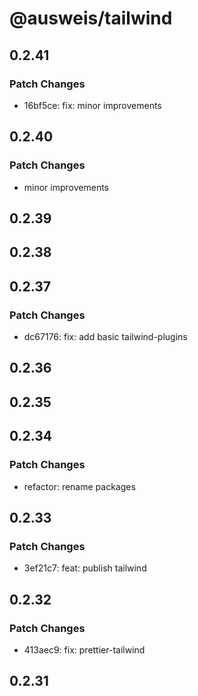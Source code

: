# @ausweis/tailwind

## 0.2.41

### Patch Changes

- 16bf5ce: fix: minor improvements

## 0.2.40

### Patch Changes

- minor improvements

## 0.2.39

## 0.2.38

## 0.2.37

### Patch Changes

- dc67176: fix: add basic tailwind-plugins

## 0.2.36

## 0.2.35

## 0.2.34

### Patch Changes

- refactor: rename packages

## 0.2.33

### Patch Changes

- 3ef21c7: feat: publish tailwind

## 0.2.32

### Patch Changes

- 413aec9: fix: prettier-tailwind

## 0.2.31
